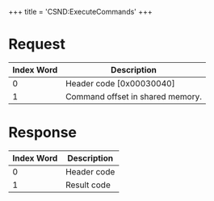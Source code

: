 +++
title = 'CSND:ExecuteCommands'
+++

# Request

| Index Word | Description                      |
|------------|----------------------------------|
| 0          | Header code \[0x00030040\]       |
| 1          | Command offset in shared memory. |

# Response

| Index Word | Description |
|------------|-------------|
| 0          | Header code |
| 1          | Result code |